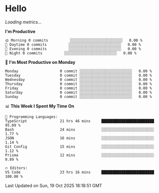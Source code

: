 # Hello

<!-- METRICS:START -->
<p><em>Loading metrics…</em></p>
<!-- METRICS:END -->

<!--START_SECTION:waka-->
**I'm Productive**

```text
🌞 Morning 0 commits          ░░░░░░░░░░░░░░░░░░░░░░░░   0.00 % 
🌆 Daytime 0 commits          ░░░░░░░░░░░░░░░░░░░░░░░░   0.00 % 
🌃 Evening 0 commits          ░░░░░░░░░░░░░░░░░░░░░░░░   0.00 % 
🌙 Night 0 commits          ░░░░░░░░░░░░░░░░░░░░░░░░   0.00 % 
```
📅 **I'm Most Productive on Monday**

```text
Monday                   0 commit ░░░░░░░░░░░░░░░░░░░░░░░░   0.00 % 
Tuesday                  0 commit ░░░░░░░░░░░░░░░░░░░░░░░░   0.00 % 
Wednesday                0 commit ░░░░░░░░░░░░░░░░░░░░░░░░   0.00 % 
Thursday                 0 commit ░░░░░░░░░░░░░░░░░░░░░░░░   0.00 % 
Friday                   0 commit ░░░░░░░░░░░░░░░░░░░░░░░░   0.00 % 
Saturday                 0 commit ░░░░░░░░░░░░░░░░░░░░░░░░   0.00 % 
Sunday                   0 commit ░░░░░░░░░░░░░░░░░░░░░░░░   0.00 % 
```

📊 **This Week I Spent My Time On**

```text
💬 Programming Languages: 
TypeScript               21 hrs 46 mins     ████████████████████████   95.09 % 
Bash                     24 mins            ░░░░░░░░░░░░░░░░░░░░░░░░   1.77 % 
JSON                     16 mins            ░░░░░░░░░░░░░░░░░░░░░░░░   1.14 % 
Git Config               15 mins            ░░░░░░░░░░░░░░░░░░░░░░░░   1.12 % 
Prisma                   12 mins            ░░░░░░░░░░░░░░░░░░░░░░░░   0.89 % 

🔥 Editors: 
VS Code                  23 hrs 16 mins     ████████████████████████   100.00 % 
```

 Last Updated on Sun, 19 Oct 2025 18:18:51 GMT
<!--END_SECTION:waka-->
